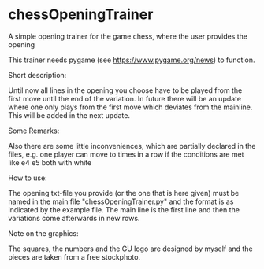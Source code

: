 # chessOpeningTrainer
A simple opening trainer for the game chess, where the user provides the opening

This trainer needs pygame (see https://www.pygame.org/news) to function.

Short description:

Until now all lines in the opening you choose have to be played from the first move until the end of the variation. In future there will be an update where one only
plays from the first move which deviates from the mainline. This will be added in the next update.

Some Remarks:

Also there are some little inconveniences, which are partially declared in the files, e.g. one player can move to times in a row if the conditions are met like 
e4 e5 both with white

How to use:

The opening txt-file you provide (or the one that is here given) must be named in the main file "chessOpeningTrainer.py" and the format is as indicated by the
example file. The main line is the first line and then the variations come afterwards in new rows.

Note on the graphics:

The squares, the numbers and the GU logo are designed by myself and the pieces are taken from a free stockphoto.
